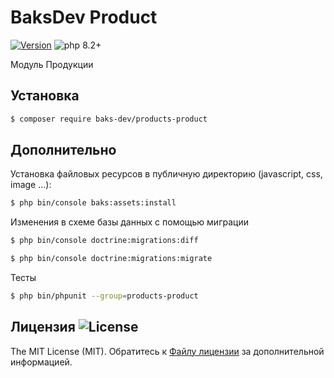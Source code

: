 # BaksDev Product

[![Version](https://img.shields.io/badge/version-7.0.37-blue)](https://github.com/baks-dev/products-product/releases)
![php 8.2+](https://img.shields.io/badge/php-min%208.1-red.svg)

Модуль Продукции

## Установка

``` bash
$ composer require baks-dev/products-product
```

## Дополнительно

Установка файловых ресурсов в публичную директорию (javascript, css, image ...):

``` bash
$ php bin/console baks:assets:install
```


Изменения в схеме базы данных с помощью миграции

``` bash
$ php bin/console doctrine:migrations:diff

$ php bin/console doctrine:migrations:migrate
```

Тесты

``` bash
$ php bin/phpunit --group=products-product
```


## Лицензия ![License](https://img.shields.io/badge/MIT-green)

The MIT License (MIT). Обратитесь к [Файлу лицензии](LICENSE.md) за дополнительной информацией.
